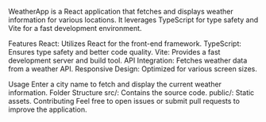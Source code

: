 
WeatherApp is a React application that fetches and displays weather information for various locations. It leverages TypeScript for type safety and Vite for a fast development environment.

Features
React: Utilizes React for the front-end framework.
TypeScript: Ensures type safety and better code quality.
Vite: Provides a fast development server and build tool.
API Integration: Fetches weather data from a weather API.
Responsive Design: Optimized for various screen sizes.

Usage
Enter a city name to fetch and display the current weather information.
Folder Structure
src/: Contains the source code.
public/: Static assets.
Contributing
Feel free to open issues or submit pull requests to improve the application.

